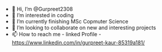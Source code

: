 - 👋 Hi, I’m @Gurpreet2308
- 👀 I’m interested in coding
- 🌱 I’m currently finishing MSc Copmuter Science
- 💞️ I’m looking to collaborate on new and interesting projects
- 📫 How to reach me - linked Profile - https://www.linkedin.com/in/gurpreet-kaur-85319a181/

<!---
Gurpreet2308/Gurpreet2308 is a ✨ special ✨ repository because its `README.md` (this file) appears on your GitHub profile.
You can click the Preview link to take a look at your changes.
--->
